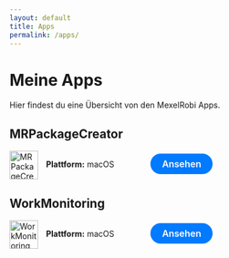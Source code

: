 ```yaml
---
layout: default
title: Apps
permalink: /apps/
---
```


# Meine Apps

Hier findest du eine Übersicht von den MexelRobi Apps.

## MRPackageCreator
<img src="https://mexelrobi.github.io/MRPackageCreator/icon.png" alt="MRPackageCreator" style="vertical-align: middle; margin-right: 10px; width: 50px; height: 50px;">
<b>Plattform:</b> macOS
<a href="/MRPackageCreator" style="display: inline-flex; align-items: center; justify-content: center; background-color: #007AFF; color: white; font-size: 16px; font-weight: 600; padding: 8px 20px; border-radius: 20px; text-decoration: none; transition: background-color 0.2s ease; font-family: -apple-system, BlinkMacSystemFont, 'Segoe UI', Roboto, 'Helvetica Neue', Arial, sans-serif; margin-left: 60px;">Ansehen</a>

## WorkMonitoring
<img src="https://mexelrobi.github.io/assets/WorkMonitoring_icon.png" alt="WorkMonitoring" style="vertical-align: middle; margin-right: 10px; width: 50px; height: 50px;">
<b>Plattform:</b> macOS
<a href="https://testflight.apple.com/join/ZY6QB7Bu" style="display: inline-flex; align-items: center; justify-content: center; background-color: #007AFF; color: white; font-size: 16px; font-weight: 600; padding: 8px 20px; border-radius: 20px; text-decoration: none; transition: background-color 0.2s ease; font-family: -apple-system, BlinkMacSystemFont, 'Segoe UI', Roboto, 'Helvetica Neue', Arial, sans-serif; margin-left: 60px;">Ansehen</a>




